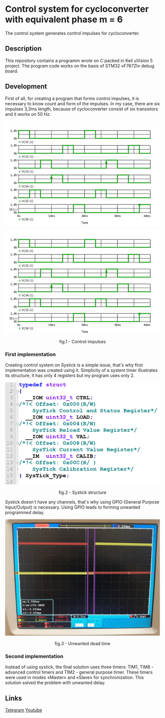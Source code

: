 # Control system for cycloconverter with equivalent phase m = 6

The control system generates control impulses for cycloconverter.

## Description

This repository contains a programm wrote on *C* packed in Keil uVision 5 project. The program code works on the basis of STM32 «F767ZI» debug board.

## Development

First of all, for creating a program that forms control impulses, it is necessary to know count and form of the impulses. 
In my case, there are six impulses 3,3ms length, because of cycloconverter consist of six transistors and it works on 50 Hz. 

<p align="center">
  <img src="/GithubMedia/Impulses.png" alt="Rat Platformer">
</p>
<p align="center"><img src="/GithubMedia/Impulses.PNG" alt="Control impulses"></p>
<p align="center">fig.1 - Control impulses</p>

### First implementation

Creating control system on Systick is a simple issue, that's why first implementation was created using it. Simplicity of a 
system timer illustrates its structure, it has only 4 registers but my program uses only 2.

<p align="center"><img src="/GithubMedia/Structure.PNG" alt="Systick structure"></p>
<p align="center">fig.2 - Systick structure</p>

Systick doesn't have any channels, that's why using GPIO (General Purpose Input/Output) is necessary. Using GPIO leads to forming unwanted
programmed delay.

<p align="center"><img src="/GithubMedia/Delay.PNG" alt="Unwanted dead time"></p>
<p align="center">fig.3 - Unwanted dead time</p>

### Second implementation

Instead of using systick, the final solution uses three timers: TIM1, TIM8 - advanced control timers and TIM2 - general purpose timer.
These timers were used in modes «Master» and «Slave» for synchronization. This solution solved the problem with unwanted delay. 
## Links

[Telegram] [Youtube]

[Youtube]: https://www.youtube.com/channel/UC3kV-wnqBE3Y2tdtdSrjvGQ
[Telegram]: https://t.me/exeersitus

